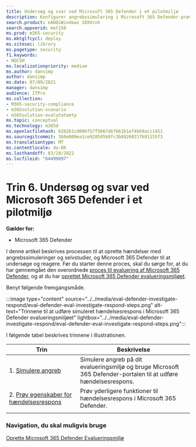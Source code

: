 ```yaml
---
title: Undersøg og svar ved Microsoft 365 Defender i et pilotmiljø
description: Konfigurer angrebssimulering i Microsoft 365 Defender-prøvelaboratorium eller pilotmiljø for at afprøve sikkerhedsløsningen, der er udviklet til at lære brugerne at beskytte enheder, identitet, data og programmer.
search.product: eADQiWindows 10XVcnh
search.appverid: met150
ms.prod: m365-security
ms.mktglfcycl: deploy
ms.sitesec: library
ms.pagetype: security
f1.keywords:
- NOCSH
ms.localizationpriority: medium
ms.author: dansimp
author: dansimp
ms.date: 07/09/2021
manager: dansimp
audience: ITPro
ms.collection:
- M365-security-compliance
- m365solution-scenario
- m365solution-evalutatemtp
ms.topic: conceptual
ms.technology: m365d
ms.openlocfilehash: b382b1cd096f57f5667db7661b1ef4b69acc1451
ms.sourcegitcommit: 3b8e009ea1ce928505b8fc3b8926021fb91155f3
ms.translationtype: MT
ms.contentlocale: da-DK
ms.lasthandoff: 03/28/2022
ms.locfileid: "64499897"
---
```

# <a name="step-6-investigate-and-respond-using-microsoft-365-defender-in-a-pilot-environment"></a>Trin 6. Undersøg og svar ved Microsoft 365 Defender i et pilotmiljø

**Gælder for:**
- Microsoft 365 Defender

I denne artikel beskrives processen til at oprette hændelser med angrebssimuleringer og selvstudier, og Microsoft 365 Defender til at undersøge og reagere. Før du starter denne proces, skal du sørge for, at du har gennemgået den overordnede [proces til evaluering af Microsoft 365 Defender](eval-overview.md), og at du har [oprettet Microsoft 365 Defender evalueringsmiljøet](eval-create-eval-environment.md).

Benyt følgende fremgangsmåde.

:::image type="content" source="../../media/eval-defender-investigate-respond/eval-defender-eval-investigate-respond-steps.png" alt-text="Trinnene til at udføre simuleret hændelsesrespons i Microsoft 365 Defender evalueringsmiljøet" lightbox="../../media/eval-defender-investigate-respond/eval-defender-eval-investigate-respond-steps.png":::

I følgende tabel beskrives trinnene i illustrationen.

|Trin  |Beskrivelse  |
|---------|---------|
| 1. [Simulere angreb](eval-defender-investigate-respond-simulate-attack.md)     |   Simulere angreb på dit evalueringsmiljø og bruge Microsoft 365 Defender-portalen til at udføre hændelsesrespons.      |
| 2. [Prøv egenskaber for hændelsesrespons ](eval-defender-investigate-respond-additional.md)    |    Prøv yderligere funktioner til hændelsesrespons i Microsoft 365 Defender.     |
|||

### <a name="navigation-you-may-need"></a>Navigation, du skal muligvis bruge

[Oprette Microsoft 365 Defender Evalueringsmiljø](eval-create-eval-environment.md)
